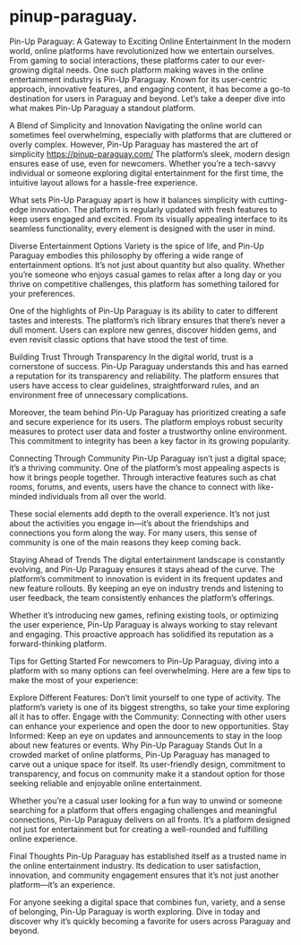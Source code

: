 # pinup-paraguay.
Pin-Up Paraguay: A Gateway to Exciting Online Entertainment
In the modern world, online platforms have revolutionized how we entertain ourselves. From gaming to social interactions, these platforms cater to our ever-growing digital needs. One such platform making waves in the online entertainment industry is Pin-Up Paraguay. Known for its user-centric approach, innovative features, and engaging content, it has become a go-to destination for users in Paraguay and beyond. Let’s take a deeper dive into what makes Pin-Up Paraguay a standout platform.

A Blend of Simplicity and Innovation
Navigating the online world can sometimes feel overwhelming, especially with platforms that are cluttered or overly complex. However, Pin-Up Paraguay has mastered the art of simplicity https://pinup-paraguay.com/ The platform’s sleek, modern design ensures ease of use, even for newcomers. Whether you’re a tech-savvy individual or someone exploring digital entertainment for the first time, the intuitive layout allows for a hassle-free experience.

What sets Pin-Up Paraguay apart is how it balances simplicity with cutting-edge innovation. The platform is regularly updated with fresh features to keep users engaged and excited. From its visually appealing interface to its seamless functionality, every element is designed with the user in mind.

Diverse Entertainment Options
Variety is the spice of life, and Pin-Up Paraguay embodies this philosophy by offering a wide range of entertainment options. It’s not just about quantity but also quality. Whether you’re someone who enjoys casual games to relax after a long day or you thrive on competitive challenges, this platform has something tailored for your preferences.

One of the highlights of Pin-Up Paraguay is its ability to cater to different tastes and interests. The platform’s rich library ensures that there’s never a dull moment. Users can explore new genres, discover hidden gems, and even revisit classic options that have stood the test of time.

Building Trust Through Transparency
In the digital world, trust is a cornerstone of success. Pin-Up Paraguay understands this and has earned a reputation for its transparency and reliability. The platform ensures that users have access to clear guidelines, straightforward rules, and an environment free of unnecessary complications.

Moreover, the team behind Pin-Up Paraguay has prioritized creating a safe and secure experience for its users. The platform employs robust security measures to protect user data and foster a trustworthy online environment. This commitment to integrity has been a key factor in its growing popularity.

Connecting Through Community
Pin-Up Paraguay isn’t just a digital space; it’s a thriving community. One of the platform’s most appealing aspects is how it brings people together. Through interactive features such as chat rooms, forums, and events, users have the chance to connect with like-minded individuals from all over the world.

These social elements add depth to the overall experience. It’s not just about the activities you engage in—it’s about the friendships and connections you form along the way. For many users, this sense of community is one of the main reasons they keep coming back.

Staying Ahead of Trends
The digital entertainment landscape is constantly evolving, and Pin-Up Paraguay ensures it stays ahead of the curve. The platform’s commitment to innovation is evident in its frequent updates and new feature rollouts. By keeping an eye on industry trends and listening to user feedback, the team consistently enhances the platform’s offerings.

Whether it’s introducing new games, refining existing tools, or optimizing the user experience, Pin-Up Paraguay is always working to stay relevant and engaging. This proactive approach has solidified its reputation as a forward-thinking platform.

Tips for Getting Started
For newcomers to Pin-Up Paraguay, diving into a platform with so many options can feel overwhelming. Here are a few tips to make the most of your experience:

Explore Different Features: Don’t limit yourself to one type of activity. The platform’s variety is one of its biggest strengths, so take your time exploring all it has to offer.
Engage with the Community: Connecting with other users can enhance your experience and open the door to new opportunities.
Stay Informed: Keep an eye on updates and announcements to stay in the loop about new features or events.
Why Pin-Up Paraguay Stands Out
In a crowded market of online platforms, Pin-Up Paraguay has managed to carve out a unique space for itself. Its user-friendly design, commitment to transparency, and focus on community make it a standout option for those seeking reliable and enjoyable online entertainment.

Whether you’re a casual user looking for a fun way to unwind or someone searching for a platform that offers engaging challenges and meaningful connections, Pin-Up Paraguay delivers on all fronts. It’s a platform designed not just for entertainment but for creating a well-rounded and fulfilling online experience.

Final Thoughts
Pin-Up Paraguay has established itself as a trusted name in the online entertainment industry. Its dedication to user satisfaction, innovation, and community engagement ensures that it’s not just another platform—it’s an experience.

For anyone seeking a digital space that combines fun, variety, and a sense of belonging, Pin-Up Paraguay is worth exploring. Dive in today and discover why it’s quickly becoming a favorite for users across Paraguay and beyond.
